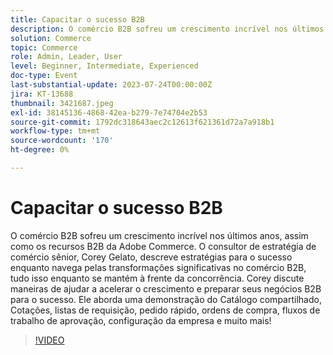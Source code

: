 ```yaml
---
title: Capacitar o sucesso B2B
description: O comércio B2B sofreu um crescimento incrível nos últimos anos, assim como os recursos B2B da Adobe Commerce. O consultor de estratégia de comércio sênior, Corey Gelato, descreve estratégias para o sucesso enquanto navega pelas transformações significativas no comércio B2B, tudo isso enquanto se mantém à frente da concorrência. Corey discute maneiras de ajudar a acelerar o crescimento e preparar seus negócios B2B para o sucesso. Ele aborda uma demonstração do Catálogo compartilhado, Cotações, listas de requisição, pedido rápido, ordens de compra, fluxos de trabalho de aprovação, configuração da empresa e muito mais!
solution: Commerce
topic: Commerce
role: Admin, Leader, User
level: Beginner, Intermediate, Experienced
doc-type: Event
last-substantial-update: 2023-07-24T00:00:00Z
jira: KT-13688
thumbnail: 3421687.jpeg
exl-id: 38145136-4868-42ea-b279-7e74704e2b53
source-git-commit: 1792dc318643aec2c12613f621361d72a7a918b1
workflow-type: tm+mt
source-wordcount: '170'
ht-degree: 0%

---
```


# Capacitar o sucesso B2B

O comércio B2B sofreu um crescimento incrível nos últimos anos, assim como os recursos B2B da Adobe Commerce. O consultor de estratégia de comércio sênior, Corey Gelato, descreve estratégias para o sucesso enquanto navega pelas transformações significativas no comércio B2B, tudo isso enquanto se mantém à frente da concorrência. Corey discute maneiras de ajudar a acelerar o crescimento e preparar seus negócios B2B para o sucesso. Ele aborda uma demonstração do Catálogo compartilhado, Cotações, listas de requisição, pedido rápido, ordens de compra, fluxos de trabalho de aprovação, configuração da empresa e muito mais!

>[!VIDEO](https://video.tv.adobe.com/v/3421687/?learn=on)
